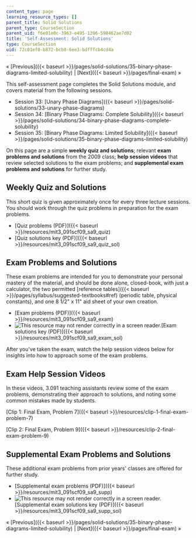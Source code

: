 ```yaml
---
content_type: page
learning_resource_types: []
parent_title: Solid Solutions
parent_type: CourseSection
parent_uid: f6e01e0c-3963-e495-1396-598462ae7d02
title: 'Self-Assessment: Solid Solutions'
type: CourseSection
uid: 72c01ef0-b872-bcb0-6ee3-bdfffcb4cd4a
---
```


« [Previous]({{< baseurl >}}/pages/solid-solutions/35-binary-phase-diagrams-limited-solubility) | [Next]({{< baseurl >}}/pages/final-exam) »

This self-assessment page completes the Solid Solutions module, and covers material from the following sessions.

*   Session 33: [Unary Phase Diagrams]({{< baseurl >}}/pages/solid-solutions/33-unary-phase-diagrams)
*   Session 34: [Binary Phase Diagrams: Complete Solubility]({{< baseurl >}}/pages/solid-solutions/34-binary-phase-diagrams-complete-solubility)
*   Session 35: [Binary Phase Diagrams: Limited Solubility]({{< baseurl >}}/pages/solid-solutions/35-binary-phase-diagrams-limited-solubility)

On this page are a simple **weekly quiz and solutions**; relevant **exam problems and solutions** from the 2009 class; **help session videos** that review selected solutions to the exam problems; and **supplemental exam problems and solutions** for further study.

Weekly Quiz and Solutions
-------------------------

This short quiz is given approximately once for every three lecture sessions. You should work through the quiz problems in preparation for the exam problems.

*   [Quiz problems (PDF)]({{< baseurl >}}/resources/mit3_091scf09_sa9_quiz)
*   [Quiz solutions key (PDF)]({{< baseurl >}}/resources/mit3_091scf09_sa9_quiz_sol)

Exam Problems and Solutions
---------------------------

These exam problems are intended for you to demonstrate your personal mastery of the material, and should be done alone, closed-book, with just a calculator, the two permitted [reference tables]({{< baseurl >}}/pages/syllabus/suggested-textbooks#ref) (periodic table, physical constants), and one 8 1/2" x 11" aid sheet of your own creation.

*   [Exam problems (PDF)]({{< baseurl >}}/resources/mit3_091scf09_sa9_exam)
*   ![This resource may not render correctly in a screen reader.](/images/inacessible.gif)[Exam solutions key (PDF)]({{< baseurl >}}/resources/mit3_091scf09_sa9_exam_sol)

After you've taken the exam, watch the help session videos below for insights into how to approach some of the exam problems.

Exam Help Session Videos
------------------------

In these videos, 3.091 teaching assistants review some of the exam problems, demonstrating their approach to solutions, and noting some common mistakes made by students.

[Clip 1: Final Exam, Problem 7]({{< baseurl >}}/resources/clip-1-final-exam-problem-7)

[Clip 2: Final Exam, Problem 9]({{< baseurl >}}/resources/clip-2-final-exam-problem-9)

Supplemental Exam Problems and Solutions
----------------------------------------

These additional exam problems from prior years' classes are offered for further study.

*   [Supplemental exam problems (PDF)]({{< baseurl >}}/resources/mit3_091scf09_sa9_supp)
*   ![This resource may not render correctly in a screen reader.](/images/inacessible.gif)[Supplemental exam solutions key (PDF)]({{< baseurl >}}/resources/mit3_091scf09_sa9_supp_sol)

« [Previous]({{< baseurl >}}/pages/solid-solutions/35-binary-phase-diagrams-limited-solubility) | [Next]({{< baseurl >}}/pages/final-exam) »